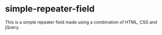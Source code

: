 # simple-repeater-field
This is a simple repeater field made using a combination of HTML, CSS and jQuery.
